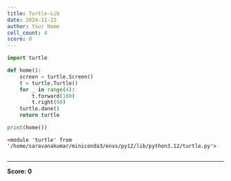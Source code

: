 ```yaml
---
title: Turtle-Lib
date: 2024-11-22
author: Your Name
cell_count: 4
score: 0
---
```


```python
import turtle
```


```python
def home():
    screen = turtle.Screen()
    t = turtle.Turtle()
    for _ in range(4):
        t.forward(100)
        t.right(90)
    turtle.done()
    return turtle
```


```python
print(home())
```

    <module 'turtle' from '/home/saravanakumar/miniconda3/envs/py12/lib/python3.12/turtle.py'>



```python

```


---
**Score: 0**
